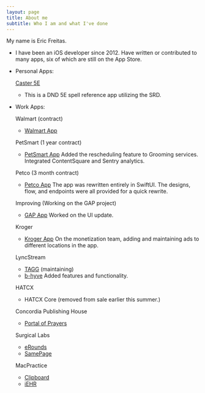 ```yaml
---
layout: page
title: About me
subtitle: Who I am and what I've done
---
```


My name is Eric Freitas.  

- I have been an iOS developer since 2012. Have written or contributed to many apps, six of which are still on the App Store.

- Personal Apps:

  [Caster 5E](https://apps.apple.com/us/app/caster-5e/id1533914164)
  - This is a DND 5E spell reference app utilizing the SRD.

- Work Apps:

  Walmart (contract)
  - [Walmart App](https://apps.apple.com/us/app/walmart-shopping-savings/id338137227)

  PetSmart (1 year contract)
  - [PetSmart App](https://apps.apple.com/us/app/petsmart/id1175467091)
      Added the rescheduling feature to Grooming services.  Integrated ContentSquare and Sentry analytics.

  Petco (3 month contract)
  - [Petco App](https://apps.apple.com/us/app/petco-the-pet-parents-partner/id1368715736)
      The app was rewritten entirely in SwiftUI.  The designs, flow, and endpoints were all provided for a quick rewrite.  

  Improving (Working on the GAP project) 
  - [GAP App](https://apps.apple.com/us/app/gap/id326347260)
      Worked on the UI update.

  Kroger 
  - [Kroger App](https://apps.apple.com/us/app/kroger-co/id403901186)
      On the monetization team, adding and maintaining ads to different locations in the app.
  
  LyncStream
  - [TAGG](https://apps.apple.com/us/app/together-a-greater-good-tagg/id900641585)
	  (maintaining)
  - [b-hyve](https://apps.apple.com/us/app/b-hyve/id1066451939)
  Added features and functionality.

  HATCX
  - HATCX Core
    (removed from sale earlier this summer.)

  Concordia Publishing House
  - [Portal of Prayers](https://apps.apple.com/us/app/portals-of-prayer/id1139206276)

  Surgical Labs
  - [eRounds](https://apps.apple.com/tn/app/erounds/id867704400)
  - [SamePage](https://apps.apple.com/tn/app/samepage-alerts/id1213395057)

  MacPractice
  - [Clipboard](https://apps.apple.com/us/app/macpractice-clipboard/id1447801858)
  - [iEHR](https://apps.apple.com/us/app/macpractice-iehr/id1447801801)

  
  

    
  


